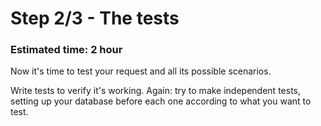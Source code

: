 # Step 2/3 - The tests
### Estimated time: 2 hour

Now it's time to test your request and all its possible scenarios.

Write tests to verify it's working. Again: try to make independent tests, setting up your database before each one according to what you want to test.
